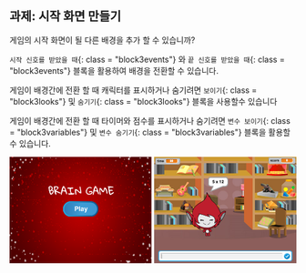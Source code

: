 ## 과제: 시작 화면 만들기

게임의 시작 화면이 될 다른 배경을 추가 할 수 있습니까?

`시작 신호를 받았을 때`{: class = "block3events"} 와 `끝 신호를 받았을 때`{: class = "block3events"} 블록을 활용하여 배경을 전환할 수 있습니다.

게임이 배경간에 전환 할 때 캐릭터를 표시하거나 숨기려면 `보이기`{: class = "block3looks"} 및 `숨기기`{: class = "block3looks"} 블록을 사용할수 있습니다

게임이 배경간에 전환 할 때 타이머와 점수를 표시하거나 숨기려면 `변수 보이기`{: class = "block3variables"} 및 `변수 숨기기`{: class = "block3variables"} 블록을 활용할 수 있습니다.

![시작 화면](images/brain-startscreen.png)